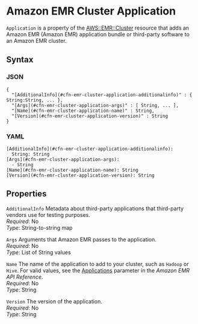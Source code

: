 # Amazon EMR Cluster Application<a name="aws-properties-emr-cluster-application"></a>

`Application` is a property of the [AWS::EMR::Cluster](aws-resource-emr-cluster.md) resource that adds an Amazon EMR \(Amazon EMR\) application bundle or third\-party software to an Amazon EMR cluster\.

## Syntax<a name="w2922ab1c21c10d123c13c15b5"></a>

### JSON<a name="aws-properties-emr-cluster-application-syntax.json"></a>

```
{
  "[AdditionalInfo](#cfn-emr-cluster-application-additionalinfo)" : { String:String, ... },
  "[Args](#cfn-emr-cluster-application-args)" : [ String, ... ],
  "[Name](#cfn-emr-cluster-application-name)" : String,
  "[Version](#cfn-emr-cluster-application-version)" : String
}
```

### YAML<a name="aws-properties-emr-cluster-application-syntax.yaml"></a>

```
[AdditionalInfo](#cfn-emr-cluster-application-additionalinfo):
  String: String
[Args](#cfn-emr-cluster-application-args):
  - String
[Name](#cfn-emr-cluster-application-name): String
[Version](#cfn-emr-cluster-application-version): String
```

## Properties<a name="w2922ab1c21c10d123c13c15b7"></a>

`AdditionalInfo`  <a name="cfn-emr-cluster-application-additionalinfo"></a>
Metadata about third\-party applications that third\-party vendors use for testing purposes\.  
*Required*: No  
*Type*: String\-to\-string map

`Args`  <a name="cfn-emr-cluster-application-args"></a>
Arguments that Amazon EMR passes to the application\.  
*Required*: No  
*Type*: List of String values

`Name`  <a name="cfn-emr-cluster-application-name"></a>
The name of the application to add to your cluster, such as `Hadoop` or `Hive`\. For valid values, see the [Applications](https://docs.aws.amazon.com/ElasticMapReduce/latest/API/API_RunJobFlow.html) parameter in the *Amazon EMR API Reference*\.  
*Required*: No  
*Type*: String

`Version`  <a name="cfn-emr-cluster-application-version"></a>
The version of the application\.  
*Required*: No  
*Type*: String